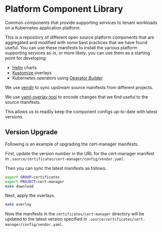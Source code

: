 # Platform Component Library

Common components that provide supporting services to tenant workloads on a
Kubernetes application platform.

This is a repository of different open source platform components that are
aggregated and modified with some best practices that we have found useful.
You can use these manifests to install the various platform supporting services
as-is, or more likely, you can use them as a starting point for developing:
* [Helm](https://github.com/helm/helm) charts
* [Kustomize](https://github.com/kubernetes-sigs/kustomize) overlays
* Kubernetes operators using [Operator
  Builder](https://github.com/nukleros/operator-builder)

We use [vendir](https://github.com/vmware-tanzu/carvel-vendir) to sync upstream
source manifests from different projects.

We use
[yaml-overlay-tool](https://github.com/vmware-tanzu-labs/yaml-overlay-tool) to
encode changes that we find useful to the source manifests.

This allows us to readily keep the component configs up-to-date with latest
versions.

## Version Upgrade

Following is an example of upgrading the cert-manager manifests.

First, update the version number in the URL for the cert-manager manifest in
`.source/certificates/cert-manager/config/vendor.yaml`.

Then you can sync the latest manifests as follows.

```bash
export GROUP=certificates
export PROJECT=cert-manager
make download
```

Next, apply the overlays.

```bash
make overlay
```

Now the manifests in the `certificates/cert-manager` directory will be updated
to the latest version specified in `.source/certificates/cert-manager/config/vendor.yaml`.

